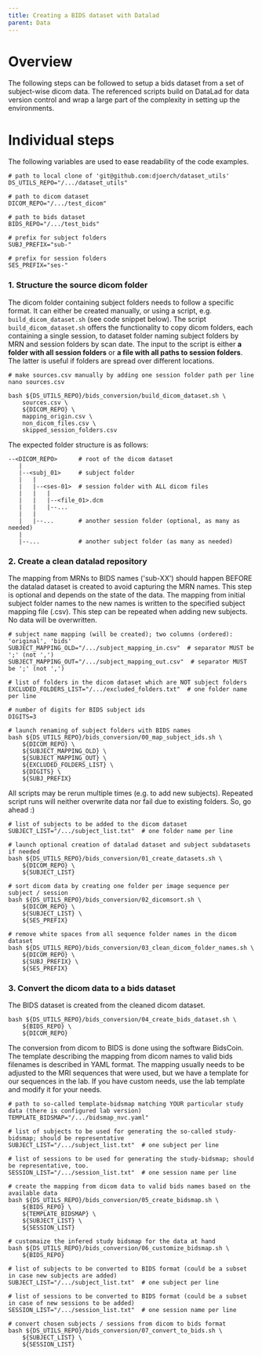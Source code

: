 ```yaml
---
title: Creating a BIDS dataset with Datalad
parent: Data
---
```



# Overview

The following steps can be followed to setup a bids dataset
from a set of subject-wise dicom data. The referenced scripts
build on DataLad for data version control and wrap a large
part of the complexity in setting up the environments.


# Individual steps

The following variables are used to ease readability of the code examples.

```
# path to local clone of 'git@github.com:djoerch/dataset_utils'
DS_UTILS_REPO="/.../dataset_utils"

# path to dicom dataset
DICOM_REPO="/.../test_dicom"

# path to bids dataset
BIDS_REPO="/.../test_bids"

# prefix for subject folders
SUBJ_PREFIX="sub-"

# prefix for session folders
SES_PREFIX="ses-"
```


### 1. Structure the source dicom folder

The dicom folder containing subject folders needs to follow a specific format.
It can either be created manually, or using a script, e.g. `build_dicom_dataset.sh`
(see code snippet below). The script `build_dicom_dataset.sh` offers the functionality
to copy dicom folders, each containing a single session, to dataset folder
naming subject folders by MRN and session folders by scan date. The input to
the script is either **a folder with all session folders** or **a file with
all paths to session folders**. The latter is useful if folders are spread over
different locations.

```
# make sources.csv manually by adding one session folder path per line
nano sources.csv

bash ${DS_UTILS_REPO}/bids_conversion/build_dicom_dataset.sh \
    sources.csv \
    ${DICOM_REPO} \
    mapping_origin.csv \
    non_dicom_files.csv \
    skipped_session_folders.csv
```

The expected folder structure is as follows:

```
--<DICOM_REPO>      # root of the dicom dataset
   |
   |--<subj_01>     # subject folder
   |   |
   |   |--<ses-01>  # session folder with ALL dicom files
   |   |   |
   |   |   |--<file_01>.dcm
   |   |   |--...
   |   |
   |   |--...       # another session folder (optional, as many as needed)
   |
   |--...           # another subject folder (as many as needed)
```


### 2. Create a clean datalad repository

The mapping from MRNs to BIDS names ('sub-XX') should happen BEFORE
the datalad dataset is created to avoid capturing the MRN names. This
step is optional and depends on the state of the data. The mapping
from initial subject folder names to the new names is written to the
specified subject mapping file (.csv). This step can be repeated when
adding new subjects. No data will be overwritten.

```
# subject name mapping (will be created); two columns (ordered): 'original', 'bids'
SUBJECT_MAPPING_OLD="/.../subject_mapping_in.csv"  # separator MUST be ';' (not ',')
SUBJECT_MAPPING_OUT="/.../subject_mapping_out.csv"  # separator MUST be ';' (not ',')

# list of folders in the dicom dataset which are NOT subject folders
EXCLUDED_FOLDERS_LIST="/.../excluded_folders.txt"  # one folder name per line

# number of digits for BIDS subject ids
DIGITS=3

# launch renaming of subject folders with BIDS names
bash ${DS_UTILS_REPO}/bids_conversion/00_map_subject_ids.sh \
    ${DICOM_REPO} \
    ${SUBJECT_MAPPING_OLD} \
    ${SUBJECT_MAPPING_OUT} \
    ${EXCLUDED_FOLDERS_LIST} \
    ${DIGITS} \
    ${SUBJ_PREFIX}
```

All scripts may be rerun multiple times (e.g. to add new subjects).
Repeated script runs will neither overwrite data nor fail due to existing
folders. So, go ahead :)

```
# list of subjects to be added to the dicom dataset
SUBJECT_LIST="/.../subject_list.txt"  # one folder name per line

# launch optional creation of datalad dataset and subject subdatasets if needed
bash ${DS_UTILS_REPO}/bids_conversion/01_create_datasets.sh \
    ${DICOM_REPO} \
    ${SUBJECT_LIST}
```

```
# sort dicom data by creating one folder per image sequence per subject / session
bash ${DS_UTILS_REPO}/bids_conversion/02_dicomsort.sh \
    ${DICOM_REPO} \
    ${SUBJECT_LIST} \
    ${SES_PREFIX}
```

```
# remove white spaces from all sequence folder names in the dicom dataset
bash ${DS_UTILS_REPO}/bids_conversion/03_clean_dicom_folder_names.sh \
    ${DICOM_REPO} \
    ${SUBJ_PREFIX} \
    ${SES_PREFIX}
```


### 3. Convert the dicom data to a bids dataset

The BIDS dataset is created from the cleaned dicom dataset.

```
bash ${DS_UTILS_REPO}/bids_conversion/04_create_bids_dataset.sh \
    ${BIDS_REPO} \
    ${DICOM_REPO}
```

The conversion from dicom to BIDS is done using the software BidsCoin.
The template describing the mapping from dicom names to valid bids filenames
is described in YAML format. The mapping usually needs to be adjusted to the
MRI sequences that were used, but we have a template for our sequences in the lab.
If you have custom needs, use the lab template and modify it for your needs.

```
# path to so-called template-bidsmap matching YOUR particular study data (there is configured lab version)
TEMPLATE_BIDSMAP="/.../bidsmap_nvc.yaml"

# list of subjects to be used for generating the so-called study-bidsmap; should be representative
SUBJECT_LIST="/.../subject_list.txt"  # one subject per line

# list of sessions to be used for generating the study-bidsmap; should be representative, too.
SESSION_LIST="/.../session_list.txt"  # one session name per line

# create the mapping from dicom data to valid bids names based on the available data
bash ${DS_UTILS_REPO}/bids_conversion/05_create_bidsmap.sh \
    ${BIDS_REPO} \
    ${TEMPLATE_BIDSMAP} \
    ${SUBJECT_LIST} \
    ${SESSION_LIST}
```

```
# customaize the infered study bidsmap for the data at hand
bash ${DS_UTILS_REPO}/bids_conversion/06_customize_bidsmap.sh \
    ${BIDS_REPO}
```

```
# list of subjects to be converted to BIDS format (could be a subset in case new subjects are added)
SUBJECT_LIST="/.../subject_list.txt"  # one subject per line

# list of sessions to be converted to BIDS format (could be a subset in case of new sessions to be added)
SESSION_LIST="/.../session_list.txt"  # one session name per line

# convert chosen subjects / sessions from dicom to bids format
bash ${DS_UTILS_REPO}/bids_conversion/07_convert_to_bids.sh \
    ${SUBJECT_LIST} \
    ${SESSION_LIST}
```
